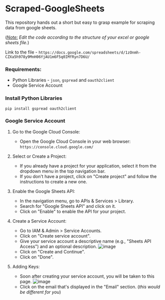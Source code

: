 # Scraped-GoogleSheets
This repository hands out a short but easy to grasp example for scraping data from google sheets.

(<i><ins>Note:</ins>  Edit the code according to the structure of your excel or google sheets file.</i>)

Link to the file - `https://docs.google.com/spreadsheets/d/1zOnmh-CZXa5h978y9MnH06YjAU1m6F5q0IMfRyn7D6U/`

### Requirements:
- Python Libraries - `json`, `gspread` and `oauth2client`
- Google Service Account

### Install Python Libraries
```
pip install gspread oauth2client
```

### Google Service Account

1. Go to the Google Cloud Console:
   - Open the Google Cloud Console in your web browser: `https://console.cloud.google.com/`

2. Select or Create a Project:
   - If you already have a project for your application, select it from the dropdown menu in the top navigation bar.
   - If you don't have a project, click on "Create project" and follow the instructions to create a new one.
     
3. Enable the Google Sheets API:
   - In the navigation menu, go to APIs & Services > Library.
   - Search for "Google Sheets API" and click on it.
   - Click on "Enable" to enable the API for your project.
     
4. Create a Service Account:
   - Go to IAM & Admin > Service Accounts.
   - Click on "Create service account".
   - Give your service account a descriptive name (e.g., "Sheets API Access") and an optional description.
     ![image](https://github.com/akarsh0913/Scraped-GoogleSheets/assets/134067749/abc3b7fa-2f77-43d1-aa55-9de8e956452a)
   - Click on "Create and Continue".
   - Click on "Done".

5. Adding Keys:
   - Soon after creating your service account, you will be taken to this page.
     ![image](https://github.com/akarsh0913/Scraped-GoogleSheets/assets/134067749/fe1aadd7-8f03-4187-a2e6-1709f9ecaa48)
   - Click on the email that's displayed in the "Email" section. (<i>this would be different for you</i>)
  
   


